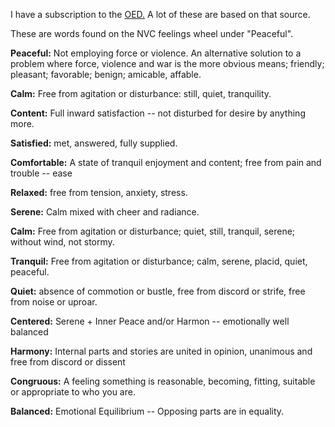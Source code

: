 ﻿I have a subscription to the [OED.](https://www.oed.com/) A lot of these are based on that source.

These are words found on the NVC feelings wheel under "Peaceful".

**Peaceful:** Not employing force or violence.  An alternative solution to a problem where force, violence and war is the more obvious means; friendly; pleasant; favorable; benign; amicable, affable.

**Calm:** Free from agitation or disturbance: still, quiet, tranquility.

**Content:** Full inward satisfaction -- not disturbed for desire by anything more.

**Satisfied:** met, answered, fully supplied.

**Comfortable:** A state of tranquil enjoyment and content; free from pain and trouble -- ease

**Relaxed:** free from tension, anxiety, stress.

**Serene:** Calm mixed with cheer and radiance.

**Calm:** Free from agitation or disturbance; quiet, still, tranquil, serene; without wind, not stormy.

**Tranquil:** Free from agitation or disturbance; calm, serene, placid, quiet, peaceful.

**Quiet:** absence of commotion or bustle, free from discord or strife, free from noise or uproar.

**Centered:** Serene + Inner Peace and/or Harmon -- emotionally well balanced

**Harmony:** Internal parts and stories are united in opinion, unanimous and free from discord or dissent

**Congruous:** A feeling something is reasonable, becoming, fitting, suitable or appropriate to who you are.

**Balanced:** Emotional Equilibrium -- Opposing parts are in equality.


